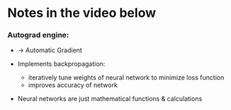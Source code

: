 # Notes in the video below

### Autograd engine:
- -> Automatic Gradient
- Implements backpropagation:
    - iteratively tune weights of neural network to minimize loss function
    - improves accuracy of network

- Neural networks are just mathematical functions & calculations

